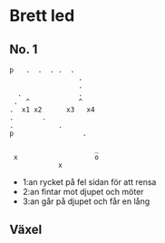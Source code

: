 Brett led
=========

No. 1
-----

    p   .  .  . .  .
                     .
                     .
      .              .
     .  ^            ^  
    .  x1 x2      x3   x4
    .       .         
    .           .         
    p                 . 
    
                         _
     x                   o
                x

* 1:an rycket på fel sidan för att rensa
* 2:an fintar mot djupet och möter
* 3:an går på djupet och får en lång


Växel
-----

